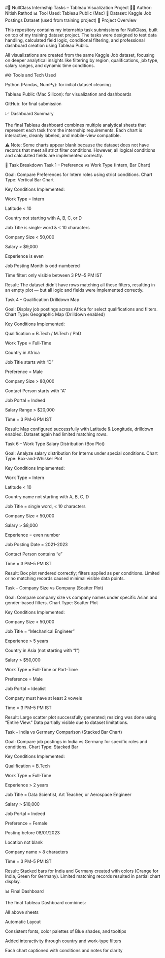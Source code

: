 
#🚀 NullClass Internship Tasks – Tableau Visualization Project
🧑‍💻 Author: Nitish Rathod
📊 Tool Used: Tableau Public (Mac)
📂 Dataset: Kaggle Job Postings Dataset (used from training project)
🧠 Project Overview

This repository contains my internship task submissions for NullClass, built on top of my training dataset project.
The tasks were designed to test data handling, calculated field logic, conditional filtering, and professional dashboard creation using Tableau Public.

All visualizations are created from the same Kaggle Job dataset, focusing on deeper analytical insights like filtering by region, qualifications, job type, salary ranges, and dynamic time conditions.

#⚙️ Tools and Tech Used

Python (Pandas, NumPy): for initial dataset cleaning

Tableau Public (Mac Silicon): for visualization and dashboards

GitHub: for final submission

📈 Dashboard Summary

The final Tableau dashboard combines multiple analytical sheets that represent each task from the internship requirements.
Each chart is interactive, cleanly labeled, and mobile-view compatible.

⚠️ Note: Some charts appear blank because the dataset does not have records that meet all strict filter conditions.
However, all logical conditions and calculated fields are implemented correctly.

🧩 Task Breakdown
Task 1 – Preference vs Work Type (Intern, Bar Chart)

Goal: Compare Preferences for Intern roles using strict conditions.
Chart Type: Vertical Bar Chart

Key Conditions Implemented:

Work Type = Intern

Latitude < 10

Country not starting with A, B, C, or D

Job Title is single-word & < 10 characters

Company Size < 50,000

Salary > $9,000

Experience is even

Job Posting Month is odd-numbered

Time filter: only visible between 3 PM–5 PM IST


Result:
The dataset didn’t have rows matching all these filters, resulting in an empty plot — but all logic and fields were implemented correctly.

Task 4 – Qualification Drilldown Map

Goal: Display job postings across Africa for select qualifications and filters.
Chart Type: Geographic Map (Drilldown enabled)

Key Conditions Implemented:

Qualification = B.Tech / M.Tech / PhD

Work Type = Full-Time

Country in Africa

Job Title starts with “D”

Preference = Male

Company Size > 80,000

Contact Person starts with “A”

Job Portal = Indeed

Salary Range > $20,000

Time = 3 PM–6 PM IST


Result:
Map configured successfully with Latitude & Longitude, drilldown enabled.
Dataset again had limited matching rows.

Task 6 – Work Type Salary Distribution (Box Plot)

Goal: Analyze salary distribution for Interns under special conditions.
Chart Type: Box-and-Whisker Plot

Key Conditions Implemented:

Work Type = Intern

Latitude < 10

Country name not starting with A, B, C, D

Job Title = single word, < 10 characters

Company Size < 50,000

Salary > $8,000

Experience = even number

Job Posting Date = 2021–2023

Contact Person contains “e”

Time = 3 PM–5 PM IST


Result:
Box plot rendered correctly; filters applied as per conditions.
Limited or no matching records caused minimal visible data points.

Task – Company Size vs Company (Scatter Plot)

Goal: Compare company size vs company names under specific Asian and gender-based filters.
Chart Type: Scatter Plot

Key Conditions Implemented:

Company Size < 50,000

Job Title = “Mechanical Engineer”

Experience > 5 years

Country in Asia (not starting with “I”)

Salary > $50,000

Work Type = Full-Time or Part-Time

Preference = Male

Job Portal = Idealist

Company must have at least 2 vowels

Time = 3 PM–5 PM IST


Result:
Large scatter plot successfully generated; resizing was done using “Entire View.”
Data partially visible due to dataset limitations.

Task – India vs Germany Comparison (Stacked Bar Chart)

Goal: Compare job postings in India vs Germany for specific roles and conditions.
Chart Type: Stacked Bar

Key Conditions Implemented:

Qualification = B.Tech

Work Type = Full-Time

Experience > 2 years

Job Title = Data Scientist, Art Teacher, or Aerospace Engineer

Salary > $10,000

Job Portal = Indeed

Preference = Female

Posting before 08/01/2023

Location not blank

Company name > 8 characters

Time = 3 PM–5 PM IST


Result:
Stacked bars for India and Germany created with colors (Orange for India, Green for Germany).
Limited matching records resulted in partial chart display.

📊 Final Dashboard

The final Tableau Dashboard combines:

All above sheets

Automatic Layout

Consistent fonts, color palettes of Blue shades, and tooltips

Added interactivity through country and work-type filters

Each chart captioned with conditions and notes for clarity
